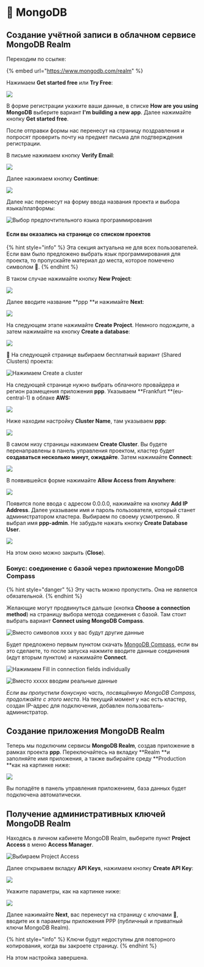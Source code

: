 # 🔑 MongoDB

## Создание учётной записи в облачном сервисе MongoDB Realm <a href="mongodb-realm" id="mongodb-realm"></a>

Переходим по ссылке:

{% embed url="https://www.mongodb.com/realm" %}

Нажимаем **Get started free** или **Try Free**:

![](<../.gitbook/assets/image (273).png>)

В форме регистрации укажите ваши данные, в списке **How are you using MongoDB** выберите вариант **I'm building a new app**. Далее нажимайте кнопку **Get started free**.

После отправки формы нас перенесут на страницу поздравления и попросят проверить почту на предмет письма для подтверждения регистрации. 

В письме нажимаем кнопку **Verify Email**:

![](<../.gitbook/assets/image (315).png>)

Далее нажимаем кнопку **Continue**:

![](<../.gitbook/assets/image (316).png>)

Далее нас перенесут на форму ввода названия проекта и выбора языка/платформы:

![Выбор предпочтительного языка программирования](<../.gitbook/assets/image (274).png>)

#### Если вы оказались на странице со списком проектов

{% hint style="info" %}
Эта секция актуальна не для всех пользователей. Если вам было предложено выбрать язык программирования для проекта, то пропускайте материал до места, которое помечено символом 📗.
{% endhint %}

В таком случае нажимайте кнопку **New Project**:

![](<../.gitbook/assets/image (345).png>)

Далее вводите название **ppp **и нажимайте **Next**:

![](<../.gitbook/assets/image (347).png>)

На следующем этапе нажимайте **Create Project**. Немного подождите, а затем нажимайте на кнопку **Create a database**:

![](<../.gitbook/assets/image (346).png>)

📗 На следующей странице выбираем бесплатный вариант (Shared Clusters) проекта:

![Нажимаем Create a cluster](<../.gitbook/assets/image (275).png>)

На следующей странице нужно выбрать облачного провайдера и регион размещения приложения **ppp**. Указываем **Frankfurt **(eu-central-1) в облаке **AWS:**

![](<../.gitbook/assets/image (277).png>)

Ниже находим настройку **Cluster Name**, там указываем **ppp**:

![](<../.gitbook/assets/image (278).png>)

В самом низу страницы нажимаем **Create Cluster**. Вы будете перенаправлены в панель управления проектом, кластер будет **создаваться несколько минут, ожидайте**. Затем нажимайте **Connect**:

![](<../.gitbook/assets/image (286).png>)

В появившейся форме нажимайте **Allow Access from Anywhere**:

![](<../.gitbook/assets/image (280).png>)

Появится поле ввода с адресом 0.0.0.0, нажимайте на кнопку **Add IP Address**. Далее указываем имя и пароль пользователя, который станет администратором кластера. Выбираем по своему усмотрению. Я выбрал имя **ppp-admin**. Не забудьте нажать кнопку **Create Database User**.

![](<../.gitbook/assets/image (281).png>)

На этом окно можно закрыть (**Close**). 

### Бонус: соединение с базой через приложение MongoDB Compass

{% hint style="danger" %}
Эту часть можно пропустить. Она не является обязательной.
{% endhint %}

Желающие могут продвинуться дальше (кнопка **Choose a connection method**) на страницу выбора метода соединения с базой. Там стоит выбрать вариант **Connect using MongoDB Compass**.

![Вместо символов xxxx у вас будут другие данные](<../.gitbook/assets/image (282).png>)

Будет предложено первым пунктом скачать [MongoDB Compass](https://www.mongodb.com/try/download/compass), если вы это сделаете, то после запуска нажмите вводите данные соединения (идут вторым пунктом) и нажимайте **Connect**.

![Нажимаем Fill in connection fields individually](<../.gitbook/assets/image (283).png>)

![Вместо xxxxx вводим реальные данные](<../.gitbook/assets/image (284).png>)

_Если вы пропустили бонусную часть, посвящённую MongoDB Compass, продолжайте с этого места_. На текущий момент у нас есть кластер, создан IP-адрес для подключения, добавлен пользователь-администратор. 

## Создание приложения MongoDB Realm

Теперь мы подключим сервисы **MongoDB Realm**, создав приложение в рамках проекта **ppp**. Переключайтесь на вкладку **Realm **и заполняйте имя приложения, а также выбирайте среду **Production **как на картинке ниже:

![](<../.gitbook/assets/image (317).png>)

Вы попадёте в панель управления приложением, база данных будет подключена автоматически.

## Получение административных ключей MongoDB Realm

Находясь в личном кабинете MongoDB Realm, выберите пункт **Project Access** в меню **Access Manager**.

![Выбираем Project Access](<../.gitbook/assets/image (319).png>)

Далее открываем вкладку **API Keys**, нажимаем кнопку **Create API Key**:

![](<../.gitbook/assets/image (320).png>)

Укажите параметры, как на картинке ниже:

![](<../.gitbook/assets/image (321).png>)

Далее нажимайте **Next**, вас перенесут на страницу с ключами 🔑, вводите их в параметры приложения PPP (публичный и приватный ключи MongoDB Realm).

{% hint style="info" %}
Ключи будут недоступны для повторного копирования, когда вы закроете страницу.
{% endhint %}

На этом настройка завершена.
